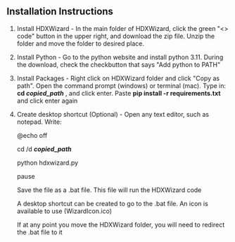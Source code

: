 ## Installation Instructions
1) Install HDXWizard - In the main folder of HDXWizard, click the green "<> code" button in the upper right, and download the zip file. Unzip the folder and move the folder to desired place.
2) Install Python - Go to the python website and install python 3.11. During the download, check the checkbutton that says "Add python to PATH"
3) Install Packages - Right click on HDXWizard folder and click "Copy as path". Open the command prompt (windows) or terminal (mac). Type in: **cd _copied_path_** , and click enter. Paste **pip install -r requirements.txt** and click enter again
4) Create desktop shortcut (Optional) - Open any text editor, such as notepad. Write:


   @echo off
   
   cd /d **_copied_path_**
   
   python hdxwizard.py
   
   pause 


   Save the file as a .bat file. This file will run the HDXWizard code
   
   A desktop shortcut can be created to go to the .bat file. An icon is available to use (WizardIcon.ico)

   If at any point you move the HDXWizard folder, you will need to redirect the .bat file to it
